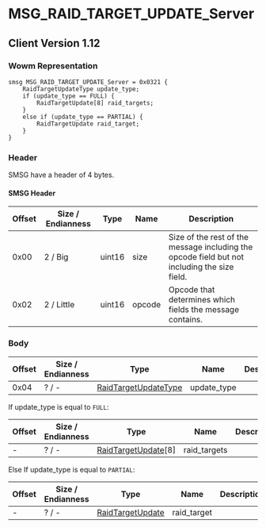# MSG_RAID_TARGET_UPDATE_Server
## Client Version 1.12

### Wowm Representation
```rust,ignore
smsg MSG_RAID_TARGET_UPDATE_Server = 0x0321 {
    RaidTargetUpdateType update_type;
    if (update_type == FULL) {
        RaidTargetUpdate[8] raid_targets;
    }
    else if (update_type == PARTIAL) {
        RaidTargetUpdate raid_target;
    }
}
```
### Header
SMSG have a header of 4 bytes.

#### SMSG Header
| Offset | Size / Endianness | Type   | Name   | Description |
| ------ | ----------------- | ------ | ------ | ----------- |
| 0x00   | 2 / Big           | uint16 | size   | Size of the rest of the message including the opcode field but not including the size field.|
| 0x02   | 2 / Little        | uint16 | opcode | Opcode that determines which fields the message contains.|
### Body
| Offset | Size / Endianness | Type | Name | Description |
| ------ | ----------------- | ---- | ---- | ----------- |
| 0x04 | ? / - | [RaidTargetUpdateType](raidtargetupdatetype.md) | update_type |  |

If update_type is equal to `FULL`:

| Offset | Size / Endianness | Type | Name | Description |
| ------ | ----------------- | ---- | ---- | ----------- |
| - | ? / - | [RaidTargetUpdate](raidtargetupdate.md)[8] | raid_targets |  |

Else If update_type is equal to `PARTIAL`:

| Offset | Size / Endianness | Type | Name | Description |
| ------ | ----------------- | ---- | ---- | ----------- |
| - | ? / - | [RaidTargetUpdate](raidtargetupdate.md) | raid_target |  |
